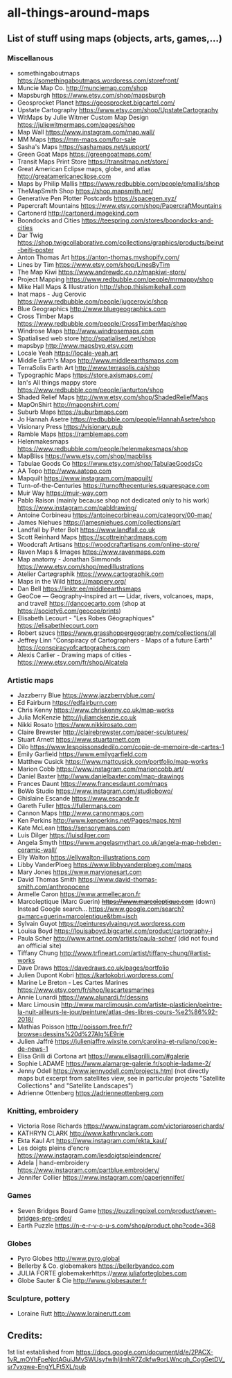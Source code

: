 # all-things-around-maps

## List of stuff using maps (objects, arts, games,...)

### Miscellanous

* somethingaboutmaps https://somethingaboutmaps.wordpress.com/storefront/
* Muncie Map Co. http://munciemap.com/shop
* Mapsburgh https://www.etsy.com/shop/mapsburgh
* Geosprocket Planet https://geosprocket.bigcartel.com/
* Upstate Cartography https://www.etsy.com/shop/UpstateCartography
* WitMaps by Julie Witmer Custom Map Design https://juliewitmermaps.com/pages/shop
* Map Wall https://www.instagram.com/map.wall/
* MM Maps https://mm-maps.com/for-sale
* Sasha's Maps https://sashamaps.net/support/
* Green Goat Maps https://greengoatmaps.com/
* Transit Maps Print Store https://transitmap.net/store/
* Great American Eclipse maps, globe, and atlas http://greatamericaneclipse.com
* Maps by Philip Mallis https://www.redbubble.com/people/pmallis/shop
* TheMapSmith Shop https://shop.mapsmith.net/
* Generative Pen Plotter Postcards https://spacegen.xyz/
* Papercraft Mountains https://www.etsy.com/shop/PapercraftMountains
* Cartonerd http://cartonerd.imagekind.com
* Boondocks and Cities https://teespring.com/stores/boondocks-and-cities
* Dar Twig https://shop.twigcollaborative.com/collections/graphics/products/beirut-beiti-poster
* Anton Thomas Art https://anton-thomas.myshopify.com/
* Lines by Tim https://www.etsy.com/shop/LinesByTim
* The Map Kiwi https://www.andrewdc.co.nz/mapkiwi-store/
* Project Mapping https://www.redbubble.com/people/mrmappy/shop
* Mike Hall Maps & Illustration http://shop.thisismikehall.com
* Inat maps - Jug Cerovic https://www.redbubble.com/people/jugcerovic/shop
* Blue Geographics http://www.bluegeographics.com
* Cross Timber Maps https://www.redbubble.com/people/CrossTimberMap/shop
* Windrose Maps http://www.windrosemaps.com
* Spatialised web store http://spatialised.net/shop
* mapsbyp http://www.mapsbyp.etsy.com
* Locale Yeah https://locale-yeah.art
* Middle Earth's Maps http://www.middleearthsmaps.com
* TerraSolis Earth Art http://www.terrasolis.ca/shop
* Typographic Maps https://store.axismaps.com/
* Ian's All things mappy store https://www.redbubble.com/people/ianturton/shop
* Shaded Relief Maps http://www.etsy.com/shop/ShadedReliefMaps
* MapOnShirt http://maponshirt.com/
* Suburb Maps https://suburbmaps.com
* Jo Hannah Asetre https://redbubble.com/people/HannahAsetre/shop
* Visionary Press https://visionary.pub
* Ramble Maps https://ramblemaps.com
* Helenmakesmaps https://www.redbubble.com/people/helenmakesmaps/shop
* MapBliss https://www.etsy.com/shop/mapbliss
* Tabulae Goods Co https://www.etsy.com/shop/TabulaeGoodsCo
* AA Topo http://www.aatopo.com
* Mapquilt https://www.instagram.com/mapquilt/
* Turn-of-the-Centuries https://turnofthecenturies.squarespace.com
* Muir Way https://muir-way.com
* Pablo Raison (mainly because shop not dedicated only to his work) https://www.instagram.com/pabldrawing/
* Antoine Corbineau https://antoinecorbineau.com/category/00-map/
* James Niehues https://jamesniehues.com/collections/art
* Landfall by Peter Bolt https://www.landfall.co.uk
* Scott Reinhard Maps https://scottreinhardmaps.com
* Woodcraft Artisans https://woodcraftartisans.com/online-store/
* Raven Maps & Images https://www.ravenmaps.com
* Map anatomy - Jonathan Simmonds https://www.etsy.com/shop/medillustrations
* Atelier Cartøgraphik https://www.cartographik.com
* Maps in the Wild https://mappery.org/
* Dan Bell https://linktr.ee/middleearthsmaps
* GeoCoe — Geography-inspired art — Lidar, rivers, volcanoes, maps, and travel! https://dancoecarto.com (shop at https://society6.com/geocoe/prints)
* Elisabeth Lecourt - "Les Robes Géographiques" https://elisabethlecourt.com
* Robert szucs https://www.grasshoppergeography.com/collections/all
* Jeffrey Linn "Conspiracy of Cartographers - Maps of a future Earth" https://conspiracyofcartographers.com
* Alexis Carlier - Drawing maps of cities - https://www.etsy.com/fr/shop/Alcatela

### Artistic maps

* Jazzberry Blue https://www.jazzberryblue.com/
* Ed Fairburn https://edfairburn.com
* Chris Kenny https://www.chriskenny.co.uk/map-works
* Julia McKenzie http://juliamckenzie.co.uk
* Nikki Rosato https://www.nikkirosato.com
* Claire Brewster http://clairebrewster.com/paper-sculptures/
* Stuart Arnett https://www.stuartarnett.com
* Dilo https://www.lespoissonsdedilo.com/copie-de-memoire-de-cartes-1
* Emily Garfield https://www.emilygarfield.com
* Matthew Cusick https://www.mattcusick.com/portfolio/map-works
* Marion Cobb https://www.instagram.com/marioncobb.art/
* Daniel Baxter http://www.danielbaxter.com/map-drawings
* Frances Daunt https://www.francesdaunt.com/maps
* BoWo Studio https://www.instagram.com/studiobowo/
* Ghislaine Escande https://www.escande.fr
* Gareth Fuller https://fullermaps.com
* Cannon Maps http://www.cannonmaps.com
* Ken Perkins http://www.kenperkins.net/Pages/maps.html
* Kate McLean https://sensorymaps.com
* Luis Dilger https://luisdilger.com
* Angela Smyth https://www.angelasmythart.co.uk/angela-map-hebden-ceramic-wall/
* Elly Walton https://ellywalton-illustrations.com
* Libby VanderPloeg https://www.libbyvanderploeg.com/maps
* Mary Jones https://www.maryjonesart.com
* David Thomas Smith https://www.david-thomas-smith.com/anthropocene
* Armelle Caron https://www.armellecaron.fr
* Marcoleptique (Marc Guerin) ~~https://www.marcoleptique.com~~ (down) Instead Google search... https://www.google.com/search?q=marc+guerin+marcoleptique&tbm=isch
* Sylvain Guyot https://peinturesylvainguyot.wordpress.com
* Louisa Boyd https://louisaboyd.bigcartel.com/product/cartography-i
* Paula Scher http://www.artnet.com/artists/paula-scher/ (did not found an offficial site)
* Tiffany Chung http://www.trfineart.com/artist/tiffany-chung/#artist-works
* Dave Draws https://davedraws.co.uk/pages/portfolio
* Julien Dupont Kobri https://kartokobri.wordpress.com/
* Marine Le Breton - Les Cartes Marines https://www.etsy.com/fr/shop/lescartesmarines
* Annie Lunardi https://www.alunardi.fr/dessins
* Marc Limousin http://www.marclimousin.com/artiste-plasticien/peintre-la-nuit-ailleurs-le-jour/peinture/atlas-des-libres-cours-%e2%86%92-2018/
* Mathias Poisson http://poissom.free.fr/?browse=dessins%20d%27Alg%E9rie
* Julien Jaffré https://julienjaffre.wixsite.com/carolina-et-ruliano/copie-de-news-1
* Elisa Grilli di Cortona art https://www.elisagrilli.com/#galerie
* Sophie LADAME https://www.alamarge-galerie.fr/sophie-ladame-2/
* Jenny Odell https://www.jennyodell.com/projects.html (not directly maps but excerpt from satellites view, see in particular projects "Satellite Collections" and "Satellite Landscapes")
* Adrienne Ottenberg https://adrienneottenberg.com

### Knitting, embroidery

* Victoria Rose Richards https://www.instagram.com/victoriaroserichards/
* KATHRYN CLARK http://www.kathrynclark.com
* Ekta Kaul Art https://www.instagram.com/ekta_kaul/
* Les doigts pleins d'encre https://www.instagram.com/lesdoigtspleindencre/
* Adela | hand-embroidery https://www.instagram.com/partblue.embroidery/
* Jennifer Collier https://www.instagram.com/paperjennifer/

### Games

* Seven Bridges Board Game https://puzzlingpixel.com/product/seven-bridges-pre-order/
* Earth Puzzle https://n-e-r-v-o-u-s.com/shop/product.php?code=368

### Globes

* Pyro Globes http://www.pyro.global
* Bellerby & Co. globemakers https://bellerbyandco.com
* JULIA FORTE globemakerhttps://www.juliaforteglobes.com
* Globe Sauter & Cie http://www.globesauter.fr

### Sculpture, pottery

* Loraine Rutt http://www.lorainerutt.com

## Credits:

1st list established from https://docs.google.com/document/d/e/2PACX-1vR_mOYhFpeNotAGuiJMvSWUsyfwlhIjlmhR7Zdkfw9orLWncqh_CogGetDV_sr7vxgwe-EngYLFt5XL/pub

